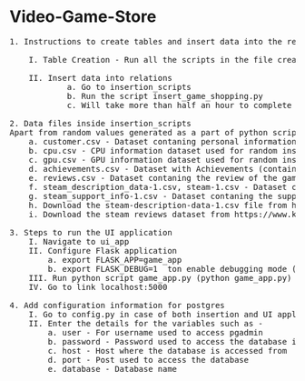 # Video-Game-Store
<pre>
1. Instructions to create tables and insert data into the relations

    I. Table Creation - Run all the scripts in the file create_script.txt inside pgadmin.

    II. Insert data into relations
            a. Go to insertion_scripts 
            b. Run the script insert_game_shopping.py
            c. Will take more than half an hour to complete the insertion.

2. Data files inside insertion_scripts
Apart from random values generated as a part of python script, we use the following CSV files as the datasets for insertion - 
    a. customer.csv - Dataset contaning personal information of customers
    b. cpu.csv - CPU information dataset used for random insertions
    c. gpu.csv - GPU information dataset used for random insertions
    d. achievements.csv - Dataset with Achievements (containing title)
    e. reviews.csv - Dataset contaning the review of the games
    f. steam_description_data-1.csv, steam-1.csv - Dataset containing information about all the games
    g. steam_support_info-1.csv - Dataset contaning the support information for the games
    h. Download the steam-description-data-1.csv file from https://mega.nz/file/oAxSnBDR#rrmWDcYnl8v9Y5-wle_JYZgETzMwjrzT6XzMYV7JPvA and copy it in the insertion_scripts folder.
    i. Download the steam reviews dataset from https://www.kaggle.com/datasets/andrewmvd/steam-reviews and copy it in the insertion_scripts folder.

3. Steps to run the UI application
	I. Navigate to ui_app
	II. Configure Flask application
		a. export FLASK_APP=game_app
		b. export FLASK_DEBUG=1  ton enable debugging mode (No need to rerun after making changes)
	III. Run python script game_app.py (python game_app.py)
	IV. Go to link localhost:5000

4. Add configuration information for postgres
    I. Go to config.py in case of both insertion and UI application
    II. Enter the details for the variables such as - 
        a. user - For username used to access pgadmin
        b. password - Password used to access the database in pgadmin
        c. host - Host where the database is accessed from
        d. port - Post used to access the database
        e. database - Database name
</pre>
